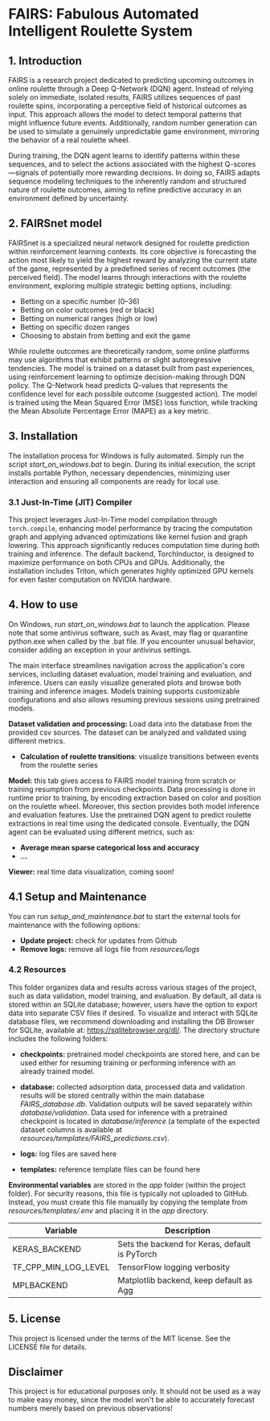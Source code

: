 # FAIRS: Fabulous Automated Intelligent Roulette System

## 1. Introduction
FAIRS is a research project dedicated to predicting upcoming outcomes in online roulette through a Deep Q-Network (DQN) agent. Instead of relying solely on immediate, isolated results, FAIRS utilizes sequences of past roulette spins, incorporating a perceptive field of historical outcomes as input. This approach allows the model to detect temporal patterns that might influence future events. Additionally, random number generation can be used to simulate a genuinely unpredictable game environment, mirroring the behavior of a real roulette wheel.

During training, the DQN agent learns to identify patterns within these sequences, and to select the actions associated with the highest Q-scores—signals of potentially more rewarding decisions. In doing so, FAIRS adapts sequence modeling techniques to the inherently random and structured nature of roulette outcomes, aiming to refine predictive accuracy in an environment defined by uncertainty.

## 2. FAIRSnet model
FAIRSnet is a specialized neural network designed for roulette prediction within reinforcement learning contexts. Its core objective is forecasting the action most likely to yield the highest reward by analyzing the current state of the game, represented by a predefined series of recent outcomes (the perceived field). The model learns through interactions with the roulette environment, exploring multiple strategic betting options, including:

- Betting on a specific number (0–36)
- Betting on color outcomes (red or black)
- Betting on numerical ranges (high or low)
- Betting on specific dozen ranges
- Choosing to abstain from betting and exit the game

 While roulette outcomes are theoretically random, some online platforms may use algorithms that exhibit patterns or slight autoregressive tendencies. The model is trained on a dataset built from past experiences, using reinforcement learning to optimize decision-making through DQN policy. The Q-Network head predicts Q-values that represents the confidence level for each possible outcome (suggested action). The model is trained using the Mean Squared Error (MSE) loss function, while tracking the Mean Absolute Percentage Error (MAPE) as a key metric. 

## 3. Installation
The installation process for Windows is fully automated. Simply run the script *start_on_windows.bat* to begin. During its initial execution, the script installs portable Python, necessary dependencies, minimizing user interaction and ensuring all components are ready for local use. 

### 3.1 Just-In-Time (JIT) Compiler
This project leverages Just-In-Time model compilation through `torch.compile`, enhancing model performance by tracing the computation graph and applying advanced optimizations like kernel fusion and graph lowering. This approach significantly reduces computation time during both training and inference. The default backend, TorchInductor, is designed to maximize performance on both CPUs and GPUs. Additionally, the installation includes Triton, which generates highly optimized GPU kernels for even faster computation on NVIDIA hardware. 

## 4. How to use
On Windows, run *start_on_windows.bat* to launch the application. Please note that some antivirus software, such as Avast, may flag or quarantine python.exe when called by the .bat file. If you encounter unusual behavior, consider adding an exception in your antivirus settings.

The main interface streamlines navigation across the application's core services, including dataset evaluation, model training and evaluation, and inference. Users can easily visualize generated plots and browse both training and inference images. Models training supports customizable configurations and also allows resuming previous sessions using pretrained models.

**Dataset validation and processing:** Load data into the database from the provided csv sources. The dataset can be analyzed and validated using different metrics. 

- **Calculation of roulette transitions**: visualize transitions between events from the roulette series

**Model:** this tab gives access to FAIRS model training from scratch or training resumption from previous checkpoints. Data processing is done in runtime prior to training, by encoding extraction based on color and position on the roulette wheel. Moreover, this section provides both model inference and evaluation features. Use the pretrained DQN agent to predict roulette extractions in real time using the dedicated console. Eventually, the DQN agent can be evaluated using different metrics, such as:

- **Average mean sparse categorical loss and accuracy** 
- **...** 

**Viewer:** real time data visualization, coming soon! 

## 4.1 Setup and Maintenance
You can run *setup_and_maintenance.bat* to start the external tools for maintenance with the following options:

- **Update project:** check for updates from Github
- **Remove logs:** remove all logs file from *resources/logs*

### 4.2 Resources
This folder organizes data and results across various stages of the project, such as data validation, model training, and evaluation. By default, all data is stored within an SQLite database; however, users have the option to export data into separate CSV files if desired. To visualize and interact with SQLite database files, we recommend downloading and installing the DB Browser for SQLite, available at: https://sqlitebrowser.org/dl/. The directory structure includes the following folders:

- **checkpoints:**  pretrained model checkpoints are stored here, and can be used either for resuming training or performing inference with an already trained model.

- **database:** collected adsorption data, processed data and validation results will be stored centrally within the main database *FAIRS_database.db*. Validation outputs will be saved separately within *database/validation*. Data used for inference with a pretrained checkpoint is located in *database/inference* (a template of the expected dataset columns is available at *resources/templates/FAIRS_predictions.csv*). 

- **logs:** log files are saved here

- **templates:** reference template files can be found here


**Environmental variables** are stored in the *app* folder (within the project folder). For security reasons, this file is typically not uploaded to GitHub. Instead, you must create this file manually by copying the template from *resources/templates/.env* and placing it in the *app* directory.

| Variable              | Description                                      |
|-----------------------|--------------------------------------------------|
| KERAS_BACKEND         | Sets the backend for Keras, default is PyTorch   |
| TF_CPP_MIN_LOG_LEVEL  | TensorFlow logging verbosity                     |
| MPLBACKEND            | Matplotlib backend, keep default as Agg          |

## 5. License
This project is licensed under the terms of the MIT license. See the LICENSE file for details.

## Disclaimer
This project is for educational purposes only. It should not be used as a way to make easy money, since the model won't be able to accurately forecast numbers merely based on previous observations!